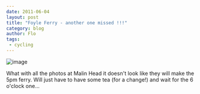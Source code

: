 ```yaml
---
date: 2011-06-04
layout: post
title: "Foyle Ferry - another one missed !!!"
category: blog
author: Flo
tags:
 - cycling
---
```


![image](/images/2011/wpid-1307202848287.jpg)



What with all the photos at Malin Head it doesn't look like they will make the 5pm ferry. Will just have to have some tea (for a change!) and wait for the 6 o'clock one...
